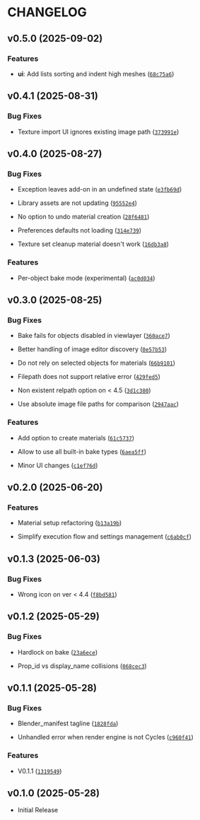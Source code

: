 # CHANGELOG

<!-- version list -->

## v0.5.0 (2025-09-02)

### Features

- **ui**: Add lists sorting and indent high meshes
  ([`68c75a6`](https://github.com/pawsgineer/b3d_paws_bakery/commit/68c75a61b0b40841eb0ddd7ea89c334d413885f9))


## v0.4.1 (2025-08-31)

### Bug Fixes

- Texture import UI ignores existing image path
  ([`373991e`](https://github.com/pawsgineer/b3d_paws_bakery/commit/373991e1ea6ec4d6c0650a6357ae56e3cfe7aa22))


## v0.4.0 (2025-08-27)

### Bug Fixes

- Exception leaves add-on in an undefined state
  ([`e3fb69d`](https://github.com/pawsgineer/b3d_paws_bakery/commit/e3fb69d8937bc58396a53cb0cf81013baff28811))

- Library assets are not updating
  ([`95552e4`](https://github.com/pawsgineer/b3d_paws_bakery/commit/95552e464be2b96ff567b069766585c093bd28c4))

- No option to undo material creation
  ([`28f6481`](https://github.com/pawsgineer/b3d_paws_bakery/commit/28f6481ba884254f3114ff50ebeddbedb34c3944))

- Preferences defaults not loading
  ([`314e739`](https://github.com/pawsgineer/b3d_paws_bakery/commit/314e739c0fedc94fc460f61492e1444622764730))

- Texture set cleanup material doesn't work
  ([`16db3a8`](https://github.com/pawsgineer/b3d_paws_bakery/commit/16db3a8c6d89b37db033526b6856789438d08932))

### Features

- Per-object bake mode (experimental)
  ([`ac0d034`](https://github.com/pawsgineer/b3d_paws_bakery/commit/ac0d0347b8f405288746701bced01b970bdcf04c))


## v0.3.0 (2025-08-25)

### Bug Fixes

- Bake fails for objects disabled in viewlayer
  ([`360ace7`](https://github.com/pawsgineer/b3d_paws_bakery/commit/360ace7eb1094e63467cf075c6d84894e2b3378f))

- Better handling of image editor discovery
  ([`0e57b53`](https://github.com/pawsgineer/b3d_paws_bakery/commit/0e57b53ddedafc8ff0c1d3beea82ec00870d7869))

- Do not rely on selected objects for materials
  ([`66b9101`](https://github.com/pawsgineer/b3d_paws_bakery/commit/66b9101396fb08f28403ff164d622d1b58090f05))

- Filepath does not support relative error
  ([`429fed5`](https://github.com/pawsgineer/b3d_paws_bakery/commit/429fed532742844fc02a68bd5a70ab28dd18e998))

- Non existent relpath option on < 4.5
  ([`3d1c380`](https://github.com/pawsgineer/b3d_paws_bakery/commit/3d1c3808509726d9555606eae7bd50d002e108ba))

- Use absolute image file paths for comparison
  ([`2947aac`](https://github.com/pawsgineer/b3d_paws_bakery/commit/2947aac8a3c1ba67be338a6a8b023dc743b21132))

### Features

- Add option to create materials
  ([`61c5737`](https://github.com/pawsgineer/b3d_paws_bakery/commit/61c5737c20709f7d3112e9028bd9398583f866aa))

- Allow to use all built-in bake types
  ([`6aea5ff`](https://github.com/pawsgineer/b3d_paws_bakery/commit/6aea5ffe8fbd18145211ded904396952e5083e28))

- Minor UI changes
  ([`c1ef76d`](https://github.com/pawsgineer/b3d_paws_bakery/commit/c1ef76d1930d08d96d8b84ea98f9ad84d3ea382b))


## v0.2.0 (2025-06-20)

### Features

- Material setup refactoring
  ([`b13a19b`](https://github.com/pawsgineer/b3d_paws_bakery/commit/b13a19b527fc88b9fd213a4c6d922d3a0bf16ad1))

- Simplify execution flow and settings management
  ([`c6ab0cf`](https://github.com/pawsgineer/b3d_paws_bakery/commit/c6ab0cf83197e0e0fef26fd61eaa5f5245972c01))


## v0.1.3 (2025-06-03)

### Bug Fixes

- Wrong icon on ver < 4.4
  ([`f8bd581`](https://github.com/pawsgineer/b3d_paws_bakery/commit/f8bd581ee2c48e8036b7fbdb0df2392080f9aaa8))


## v0.1.2 (2025-05-29)

### Bug Fixes

- Hardlock on bake
  ([`23a6ece`](https://github.com/pawsgineer/b3d_paws_bakery/commit/23a6eceb0b9fb3ed1320b9fff47c2bce6cb3cfe2))

- Prop_id vs display_name collisions
  ([`068cec3`](https://github.com/pawsgineer/b3d_paws_bakery/commit/068cec3ab5c7265717bd1bdb19bc06e56d556b0b))


## v0.1.1 (2025-05-28)

### Bug Fixes

- Blender_manifest tagline
  ([`1828fda`](https://github.com/pawsgineer/b3d_paws_bakery/commit/1828fda8a258c4ab69e7d048758a91d8e522ab69))

- Unhandled error when render engine is not Cycles
  ([`c960f41`](https://github.com/pawsgineer/b3d_paws_bakery/commit/c960f4147901ca487c5939085ca0d0dcb0618961))

### Features

- V0.1.1
  ([`1319549`](https://github.com/pawsgineer/b3d_paws_bakery/commit/131954970d9f408cf7b660c8b01d4354a60ebc77))


## v0.1.0 (2025-05-28)

- Initial Release

